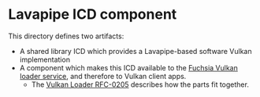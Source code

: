 # Lavapipe ICD component

This directory defines two artifacts:

* A shared library ICD which provides a Lavapipe-based software Vulkan implementation
* A component which makes this ICD available to the [Fuchsia Vulkan loader service][fuchsia-vulkan-loader],
  and therefore to Vulkan client apps.
  * The [Vulkan Loader RFC-0205][fuchsia-vulkan-loader-rfc] describes how the parts fit together.

[fuchsia-vulkan-loader]: https://fuchsia.googlesource.com/fuchsia/+/refs/heads/main/src/graphics/bin/vulkan_loader/README.md
[fuchsia-vulkan-loader-rfc]:https://fuchsia.dev/fuchsia-src/contribute/governance/rfcs/0205_vulkan_loader

